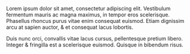 Lorem ipsum dolor sit amet, consectetur adipiscing elit. Vestibulum fermentum mauris ac magna maximus, in tempor 
eros scelerisque. Phasellus rhoncus purus vitae enim consequat euismod. Etiam dignissim arcu at sapien auctor, &
et consequat lacus lobortis.

Duis nunc orci, convallis vitae lacus cursus, pellentesque pretium libero. Integer &
fringilla est a scelerisque euismod. Quisque in bibendum risus.